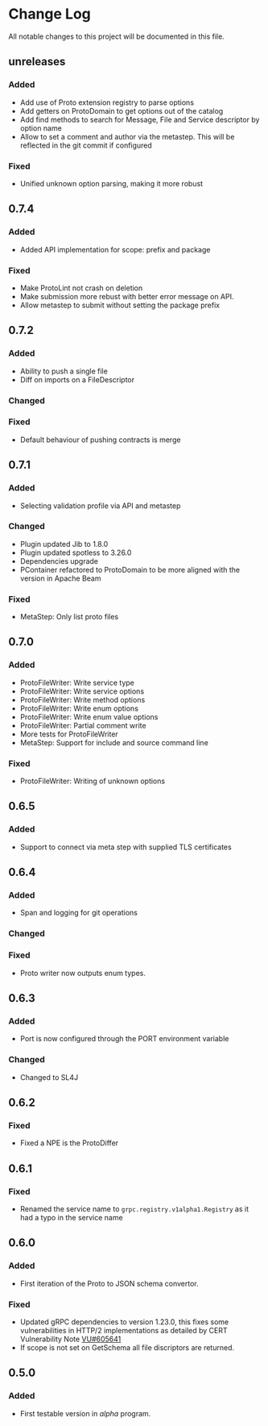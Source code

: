 # Change Log
All notable changes to this project will be documented in this file.

## unreleases

### Added
- Add use of Proto extension registry to parse options
- Add getters on ProtoDomain to get options out of the catalog
- Add find methods to search for Message, File and Service 
  descriptor by option name
- Allow to set a comment and author via the metastep. This will
  be reflected in the git commit if configured

### Fixed
- Unified unknown option parsing, making it more robust

## 0.7.4
### Added
- Added API implementation for scope: prefix and package

### Fixed
- Make ProtoLint not crash on deletion
- Make submission more rebust with better error message
  on API.
- Allow metastep to submit without setting the package
  prefix

## 0.7.2

### Added
- Ability to push a single file
- Diff on imports on a FileDescriptor

### Changed

### Fixed
- Default behaviour of pushing contracts is merge

## 0.7.1

### Added
- Selecting validation profile via API and metastep

### Changed
- Plugin updated Jib to 1.8.0
- Plugin updated spotless to 3.26.0
- Dependencies upgrade
- PContainer refactored to ProtoDomain to be more
  aligned with the version in Apache Beam

### Fixed
- MetaStep: Only list proto files

## 0.7.0

### Added
- ProtoFileWriter: Write service type
- ProtoFileWriter: Write service options
- ProtoFileWriter: Write method options
- ProtoFileWriter: Write enum options
- ProtoFileWriter: Write enum value options
- ProtoFileWriter: Partial comment write
- More tests for ProtoFileWriter
- MetaStep: Support for include and source command line

### Fixed
- ProtoFileWriter: Writing of unknown options

## 0.6.5

### Added
- Support to connect via meta step with supplied TLS certificates

## 0.6.4
### Added
- Span and logging for git operations

### Changed

### Fixed
- Proto writer now outputs enum types.

## 0.6.3
### Added
- Port is now configured through the PORT environment variable

### Changed
- Changed to SL4J

## 0.6.2
### Fixed
- Fixed a NPE is the ProtoDiffer

## 0.6.1
### Fixed
- Renamed the service name to `grpc.registry.v1alpha1.Registry` as
it had a typo in the service name

## 0.6.0
### Added
- First iteration of the Proto to JSON schema convertor.

### Fixed
- Updated gRPC dependencies to version 1.23.0, this fixes some vulnerabilities
  in HTTP/2 implementations as detailed by CERT Vulnerability Note 
  [VU#605641](https://kb.cert.org/vuls/id/605641/)
- If scope is not set on GetSchema all file discriptors are returned.

## 0.5.0
### Added
- First testable version in *alpha* program.

